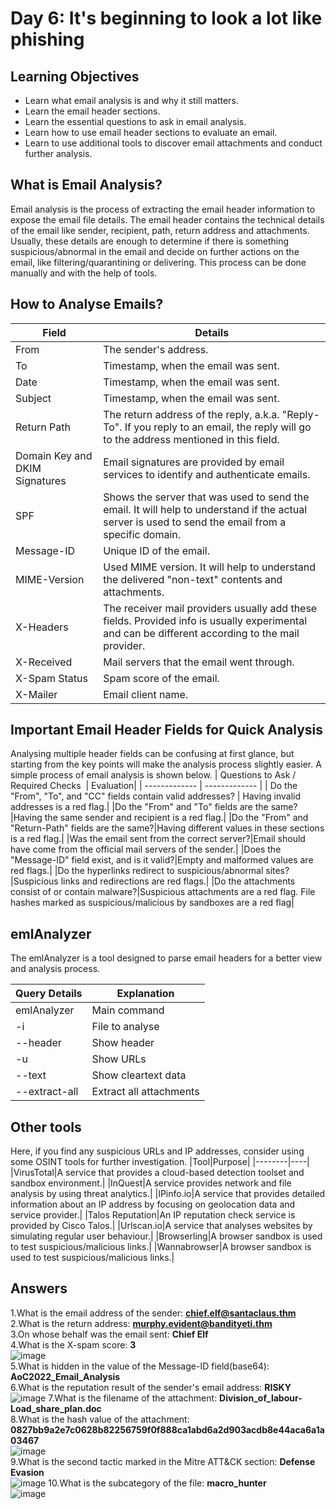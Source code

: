 # Day 6: It's beginning to look a lot like phishing 
## Learning Objectives
  * Learn what email analysis is and why it still matters.
  * Learn the email header sections.
  * Learn the essential questions to ask in email analysis.
  * Learn how to use email header sections to evaluate an email.
  * Learn to use additional tools to discover email attachments and conduct further analysis.

## What is Email Analysis?

Email analysis is the process of extracting the email header information to expose the email file details. The email header contains the technical details of the email like sender, recipient, path, return address and attachments. Usually, these details are enough to determine if there is something suspicious/abnormal in the email and decide on further actions on the email, like filtering/quarantining or delivering. This process can be done manually and with the help of tools.

## How to Analyse Emails?
| Field  | Details |
| ------------- | ------------- |
| From  | The sender's address.|
| To  | Timestamp, when the email was sent.|
| Date |Timestamp, when the email was sent.|
| Subject |Timestamp, when the email was sent.|
|Return Path  |The return address of the reply, a.k.a. "Reply-To".  If you reply to an email, the reply will go to the address mentioned in this field.|
|Domain Key and DKIM Signatures|Email signatures are provided by email services to identify and authenticate emails.|
|SPF |Shows the server that was used to send the email.  It will help to understand if the actual server is used to send the email from a specific domain.|
|Message-ID|Unique ID of the email.|
|MIME-Version|Used MIME version.  It will help to understand the delivered "non-text" contents and attachments.|
|X-Headers|The receiver mail providers usually add these fields.  Provided info is usually experimental and can be different according to the mail provider.|
|X-Received|Mail servers that the email went through.|
|X-Spam Status|Spam score of the email.|
|X-Mailer|Email client name.|

## Important Email Header Fields for Quick Analysis
Analysing multiple header fields can be confusing at first glance, but starting from the key points will make the analysis process slightly easier. A simple process of email analysis is shown below.
| Questions to Ask / Required Checks   | Evaluation|
| ------------- | ------------- |
| Do the "From", "To", and "CC" fields contain valid addresses?  | Having invalid addresses is a red flag.|
|Do the "From" and "To" fields are the same?|Having the same sender and recipient is a red flag.|
|Do the "From" and "Return-Path" fields are the same?|Having different values in these sections is a red flag.|
|Was the email sent from the correct server?|Email should have come from the official mail servers of the sender.|
|Does the "Message-ID" field exist, and is it valid?|Empty and malformed values are red flags.|
|Do the hyperlinks redirect to suspicious/abnormal sites?|Suspicious links and redirections are red flags.|
|Do the attachments consist of or contain malware?|Suspicious attachments are a red flag.  File hashes marked as suspicious/malicious by sandboxes are a red flag|

## emlAnalyzer
The emlAnalyzer is a tool designed to parse email headers for a better view and analysis process.

|Query Details|Explanation|
|----------|--------------|
|emlAnalyzer|Main command|
|-i |File to analyse|
|--header|Show header|
|-u |Show URLs|
|--text|Show cleartext data|
|--extract-all|Extract all attachments|

## Other tools
Here, if you find any suspicious URLs and IP addresses, consider using some OSINT tools for further investigation.
|Tool|Purpose|
|--------|----|
|VirusTotal|A service that provides a cloud-based detection toolset and sandbox environment.|
|InQuest|A service provides network and file analysis by using threat analytics.|
|IPinfo.io|A service that provides detailed information about an IP address by focusing on geolocation data and service provider.|
|Talos Reputation|An IP reputation check service is provided by Cisco Talos.|
|Urlscan.io|A service that analyses websites by simulating regular user behaviour.|
|Browserling|A browser sandbox is used to test suspicious/malicious links.|
|Wannabrowser|A browser sandbox is used to test suspicious/malicious links.|

## Answers
1.What is the email address of the sender: **chief.elf@santaclaus.thm** \
2.What is the return address: **murphy.evident@bandityeti.thm** \
3.On whose behalf was the email sent: **Chief Elf**  \
4.What is the X-spam score: **3** \
![image](https://user-images.githubusercontent.com/53142039/205989971-18a12460-0133-4464-90e6-b4ca9003849d.png)\
5.What is hidden in the value of the Message-ID field(base64): **AoC2022_Email_Analysis** \
6.What is the reputation result of the sender's email address: **RISKY** \
![image](https://user-images.githubusercontent.com/53142039/205993613-1cb8477c-a764-4714-8530-c5bce73b805e.png)
7.What is the filename of the attachment: **Division_of_labour-Load_share_plan.doc** \
8.What is the hash value of the attachment: **0827bb9a2e7c0628b82256759f0f888ca1abd6a2d903acdb8e44aca6a1a03467** \
![image](https://user-images.githubusercontent.com/53142039/205985139-f9823875-1b57-4d8d-8df5-42f22fa33553.png) \
9.What is the second tactic marked in the Mitre ATT&CK section: **Defense Evasion** \
![image](https://user-images.githubusercontent.com/53142039/205993630-ff63cbed-4397-4b3b-b1aa-9beebf94674a.png)
10.What is the subcategory of the file: **macro_hunter** \
![image](https://user-images.githubusercontent.com/53142039/205993625-3da8842c-5012-4e1b-906c-15e911128c43.png)
